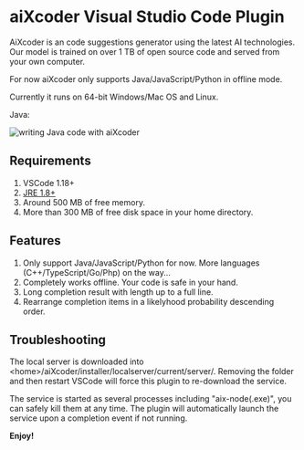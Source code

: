 # aiXcoder Visual Studio Code Plugin

AiXcoder is an code suggestions generator using the latest AI technologies. Our model is trained on over 1 TB of open source code and served from your own computer.

For now aiXcoder only supports Java/JavaScript/Python in offline mode.

Currently it runs on 64-bit Windows/Mac OS and Linux.

Java:

![writing Java code with aiXcoder](https://github.com/aixcoder-plugin/vscode-plugin/raw/master/images/java_example.gif)

## Requirements

1. VSCode 1.18+
2. [JRE 1.8+](https://adoptopenjdk.net/)
3. Around 500 MB of free memory.
4. More than 300 MB of free disk space in your home directory.

## Features

1. Only support Java/JavaScript/Python for now. More languages (C++/TypeScript/Go/Php) on the way...
2. Completely works offline. Your code is safe in your hand.
3. Long completion result with length up to a full line.
4. Rearrange completion items in a likelyhood probability descending order.

## Troubleshooting

The local server is downloaded into &lt;home&gt;/aiXcoder/installer/localserver/current/server/. Removing the folder and then restart VSCode will force this plugin to re-download the service.

The service is started as several processes including "aix-node(.exe)", you can safely kill them at any time. The plugin will automatically launch the service upon a completion event if not running.

**Enjoy!**
